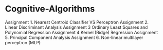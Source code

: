 # Cognitive-Algorithms

Assignment 1. Nearest Centroid Classifier VS Perceptron
Assignment 2. Linear Discriminant Analysis 
Assignment 3  Ordinary Least Squares and Polynomial Regression
Assignment 4  Kernel (Ridge) Regression
Assignment 5. Principal Component Analysis
Assignment 6. Non-linear multilayer perceptron (MLP)
